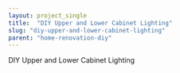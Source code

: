 ```yaml
---
layout: project_single
title:  "DIY Upper and Lower Cabinet Lighting"
slug: "diy-upper-and-lower-cabinet-lighting"
parent: "home-renovation-diy"
---
```

DIY Upper and Lower Cabinet Lighting